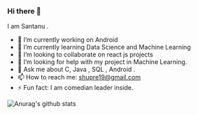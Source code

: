 ### Hi there 👋

I am Santanu . 

- 🔭 I’m currently working on Android 
- 🌱 I’m currently learning Data Science and Machine Learning
- 👯 I’m looking to collaborate on react js projects
- 🤔 I’m looking for help with my project in Machine Learning.
- 💬 Ask me about C, Java , SQL , Android .
- 📫 How to reach me: shupre19@gmail.com
- ⚡ Fun fact: I am comedian leader inside.


![Anurag's github stats](https://github-readme-stats.vercel.app/api?username=bhaiyaajee&hide=contribs,prs&count_private=true&show_icons=true)
